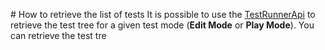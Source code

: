                                                                                                                                                                                                                                                                                                                                                                                                                                                                                                                                 # How to retrieve the list of tests
It is possible to use the [TestRunnerApi](./reference-test-runner-api.md) to retrieve the test tree for a given test mode (**Edit Mode** or **Play Mode**). You can retrieve the test tre